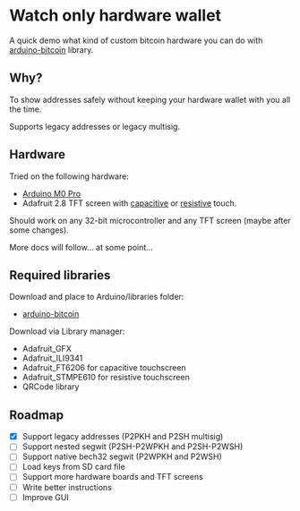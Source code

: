 # Watch only hardware wallet

A quick demo what kind of custom bitcoin hardware you can do with [arduino-bitcoin](https://github.com/arduino-bitcoin/arduino-bitcoin) library.

## Why?

To show addresses safely without keeping your hardware wallet with you all the time.

Supports legacy addresses or legacy multisig.

## Hardware

Tried on the following hardware:

- [Arduino M0 Pro](https://store.arduino.cc/arduino-m0-pro)
- Adafruit 2.8 TFT screen with [capacitive](https://www.adafruit.com/product/1947) or [resistive](https://www.adafruit.com/product/1651) touch.

Should work on any 32-bit microcontroller and any TFT screen (maybe after some changes).

More docs will follow... at some point...

## Required libraries

Download and place to Arduino/libraries folder:

- [arduino-bitcoin](https://github.com/arduino-bitcoin/arduino-bitcoin)

Download via Library manager:

- Adafruit_GFX
- Adafruit_ILI9341
- Adafruit_FT6206 for capacitive touchscreen
- Adafruit_STMPE610 for resistive touchscreen
- QRCode library

## Roadmap

- [x] Support legacy addresses (P2PKH and P2SH multisig)
- [ ] Support nested segwit (P2SH-P2WPKH and P2SH-P2WSH)
- [ ] Support native bech32 segwit (P2WPKH and P2WSH)
- [ ] Load keys from SD card file
- [ ] Support more hardware boards and TFT screens
- [ ] Write better instructions
- [ ] Improve GUI